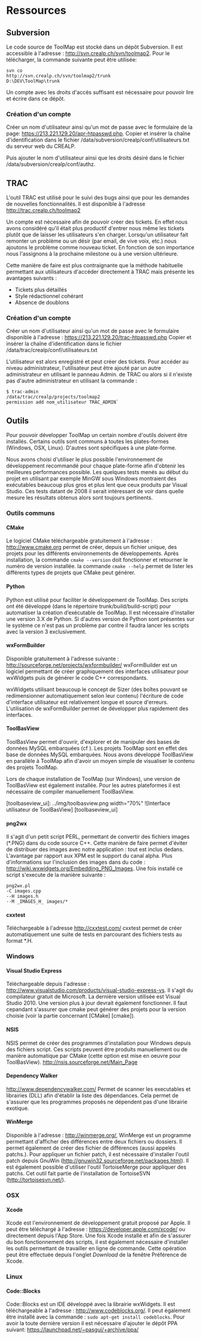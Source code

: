 # Ressources

## Subversion

Le code source de ToolMap est stocké dans un dépôt Subversion. Il est accessible à l'adresse : <http://svn.crealp.ch/svn/toolmap2>. 
Pour le télécharger, la commande suivante peut être utilisée: 
    
    svn co 
    http://svn.crealp.ch/svn/toolmap2/trunk 
    D:\DEV\ToolMap\trunk

Un compte avec les droits d'accès suffisant est nécessaire pour pouvoir lire et écrire dans ce dépôt.

### Création d'un compte 

Créer un nom d'utilisateur ainsi qu'un mot de passe avec le formulaire de la page: <https://213.221.129.20/apr-htpasswd.php>. Copier et insérer la chaîne d'identification dans le fichier /data/subversion/crealp/conf/utilisateurs.txt du serveur web du CREALP. 

Puis ajouter le nom d'utilisateur ainsi que les droits désiré dans le fichier /data/subversion/crealp/conf/authz. 

## TRAC

L'outil TRAC est utilisé pour le suivi des bugs ainsi que pour les demandes de nouvelles fonctionnalités. Il est disponible à l'adresse <http://trac.crealp.ch/toolmap2>

Un compte est nécessaire afin de pouvoir créer des tickets. En effet nous avons considéré qu'il était plus productif d'entrer nous même les tickets plutôt que de laisser les utilisateurs s'en charger. Lorsqu'un utilisateur fait remonter un problème ou un désir (par email, de vive voix, etc.) nous ajoutons le problème comme nouveau ticket. En fonction de son importance nous l'assignons à la prochaine milestone ou à une version ultérieure.

Cette manière de faire est plus contraignante que la méthode habituelle permettant aux utilisateurs d'accéder directement à TRAC mais présente les avantages suivants : 

  * Tickets plus détaillés
  * Style rédactionnel cohérant
  * Absence de doublons

### Création d'un compte

Créer un nom d'utilisateur ainsi qu'un mot de passe avec le formulaire disponible à l'adresse : <https://213.221.129.20/trac-htpasswd.php> Copier et insérer la chaîne d'identification dans le fichier /data/trac/crealp/conf/utilisateurs.txt 

L'utilisateur est alors enregistré et peut créer des tickets. Pour accéder au niveau administrateur, l'utilisateur peut être ajouté par un autre administrateur en utilisant le panneau Admin. de TRAC ou alors si il n'existe pas d'autre administrateur en utilisant la commande : 

    $ trac-admin
    /data/trac/crealp/projects/toolmap2 
    permission add nom_utilisateur TRAC_ADMIN`


## Outils

Pour pouvoir développer ToolMap un certain nombre d'outils doivent être installés. Certains outils sont communs à toutes les plates-formes (Windows, OSX, Linux). D'autres sont spécifiques à une plate-forme. 

Nous avons choisi d'utiliser le plus possible l'environnement de développement recommandé pour chaque plate-forme afin d'obtenir les meilleures performances possible. Les quelques tests menés au début du projet en utilisant par exemple MinGW sous Windows montraient des exécutables beaucoup plus gros et plus lent que ceux produits par Visual Studio. Ces tests datant de 2008 il serait intéressant de voir dans quelle mesure les résultats obtenus alors sont toujours pertinents.

### Outils communs

#### CMake
Le logiciel CMake téléchargeable gratuitement à l'adresse : <http://www.cmake.org> permet de créer, depuis un fichier unique, des projets pour les différents environnements de développements. Après installation, la commande `cmake --version` doit fonctionner et retourner le numéro de version installée. la commande `cmake --help` permet de lister les différents types de projets que CMake peut générer.

#### Python
Python est utilisé pour faciliter le développement de ToolMap. Des scripts ont été développé  (dans le répertoire trunk/build/build-script) pour automatiser la création d’exécutable de ToolMap. Il est nécessaire d'installer une version 3.X de Python. Si d'autres version de Python sont présentes sur le système ce n'est pas un problème par contre il faudra lancer les scripts avec la version 3 exclusivement. 

#### wxFormBuilder
Disponible gratuitement à l'adresse suivante : <http://sourceforge.net/projects/wxformbuilder/> wxFormBuilder est un logiciel permettant de créer graphiquement des interfaces utilisateur pour wxWidgets puis de générer le code C++ correspondants. 

wxWidgets utilisant beaucoup le concept de Sizer (des boîtes pouvant se redimensionner automatiquement selon leur contenu) l'écriture de code d'interface utilisateur est relativement longue et source d'erreurs. L'utilisation de wxFormBuilder permet de développer plus rapidement des interfaces.

#### ToolBasView
ToolBasView permet d'ouvrir, d'explorer et de manipuler des bases de données MySQL embarquées (cf [](#toolbaseview_ui)). Les projets ToolMap sont en effet des base de données MySQL embarquées. Nous avons développé ToolBasView en parallèle à ToolMap afin d'avoir un moyen simple de visualiser le contenu des projets ToolMap. 

Lors de chaque installation de ToolMap (sur Windows), une version de ToolBasView est également installée. Pour les autres plateformes il est nécessaire de compiler manuellement ToolBasView.

[toolbaseview_ui]: ../img/toolbasview.png width="70%"
![Interface utilisateur de ToolBasView] [toolbaseview_ui]

#### png2wx
Il s'agit d'un petit script PERL, permettant de convertir des fichiers images (*.PNG) dans du code source C++. Cette manière de faire permet d'éviter de distribuer des images avec notre application : tout est inclus dedans. L'avantage par rapport aux XPM est le support du canal alpha. Plus d'informations sur l'inclusion des images dans du code : <http://wiki.wxwidgets.org/Embedding_PNG_Images>.
Une fois installé ce script s'execute de la manière suivante : 

    png2wx.pl 
    -C images.cpp 
    --H images.h
    --M _IMAGES_H_ images/*

#### cxxtest
Téléchargeable à l'adresse <http://cxxtest.com/> cxxtest permet de créer automatiquement une suite de tests en parcourant des fichiers tests au format *.H.

### Windows

#### Visual Studio Express
Téléchargeable depuis l'adresse : <http://www.visualstudio.com/products/visual-studio-express-vs>. Il s'agit du compilateur gratuit de Microsoft. La dernière version utilisée est Visual Studio 2010. Une version plus à jour devrait également fonctionner. Il faut cepandant s'assurer que cmake peut générer des projets pour la version choisie (voir la partie concernant [CMake] [cmake]).

#### NSIS
NSIS permet de créer des programmes d'installation pour Windows depuis des fichiers script. Ces scripts peuvent être produits manuellement ou de manière automatique par CMake (cette option est mise en oeuvre pour ToolBasView). <http://nsis.sourceforge.net/Main_Page> 

#### Dependency Walker
<http://www.dependencywalker.com/>  Permet de scanner les executables et librairies (DLL) afin d'établir la liste des dépendances. Cela permet de s'assurer que les programmes proposés ne dépendent pas d'une librairie exotique.

#### WinMerge
Disponible à l'adresse : <http://winmerge.org/>, WinMerge est un programme permettant d'afficher des différences entre deux fichiers ou dossiers. Il permet également de créer des fichier de différences (aussi appelés patchs.). Pour appliquer un fichier patch, il est nécessaire d'installer l'outil patch depuis GnuWin (<http://gnuwin32.sourceforge.net/packages.html>). 
Il est également possible d'utiliser l'outil TortoiseMerge pour appliquer des patchs. Cet outil fait partie de l'installation de TortoiseSVN (<http://tortoisesvn.net/>).

### OSX

#### Xcode
Xcode est l'environnement de développement gratuit proposé par Apple. Il peut être téléchargé à l'adresse : <https://developer.apple.com/xcode/> ou directement depuis l'App Store. Une fois Xcode installé et afin de s'assurer du bon fonctionnement des scripts, il est également nécessaire d'installer les outils permettant de travailler en ligne de commande. Cette opération peut être effectuée depuis l'onglet *Download* de la fenêtre Préférence de Xcode.

### Linux

#### Code::Blocks
Code::Blocks est un IDE développé avec la librairie wxWidgets. Il est téléchargeable à l'adresse : <http://www.codeblocks.org/>. Il peut également être installé avec la commande : `sudo apt-get install codeblocks`. Pour avoir la toute dernière version il est nécessaire d'ajouter le dépôt PPA suivant: <https://launchpad.net/~pasgui/+archive/ppa/>




